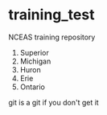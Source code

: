 # training_test
NCEAS training repository

1. Superior
2. Michigan
3. Huron
4. Erie
5. Ontario

git is a git if you don't get it
